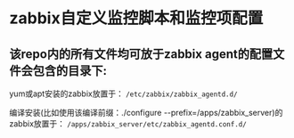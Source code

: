 # zabbix自定义监控脚本和监控项配置

## 该repo内的所有文件均可放于zabbix agent的配置文件会包含的目录下:

yum或apt安装的zabbix放置于： 
`/etc/zabbix/zabbix_agentd.d/`

编译安装(比如使用该编译前缀：./configure --prefix=/apps/zabbix_server)的zabbix放置于： 
`/apps/zabbix_server/etc/zabbix_agentd.conf.d/`
